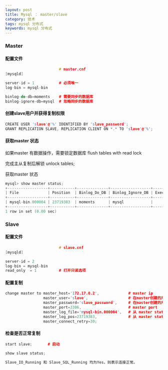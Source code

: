 ```yaml
---
layout: post
title: Mysql ： master/slave
category: 技术
tags: mysql 分布式
keywords: mysql 分布式
---
```


### Master

#### 配置文件


```CPP
					    # master.cnf
[mysqld]

server-id = 1           # 必须唯一 
log-bin = mysql-bin      

binlog-do-db=moments    # 需要同步的数据库
binlog-ignore-db=mysql  # 忽略同步的数据库
```

#### 创建slave用户并获得复制权限

```CPP
CREATE USER 'slave'@'%' IDENTIFIED BY 'slave_password';
GRANT REPLICATION SLAVE, REPLICATION CLIENT ON *.* TO 'slave'@'%';
```

#### 获取master 状态

如果master 有数据操作，需要锁定数据库
flush tables with read lock

完成主从复制后解锁
unlock tables;

获取master 状态
```CPP
mysql> show master status;
+------------------+-----------+--------------+------------------+-------------------+
| File             | Position  | Binlog_Do_DB | Binlog_Ignore_DB | Executed_Gtid_Set |
+------------------+-----------+--------------+------------------+-------------------+
| mysql-bin.000004 | 23719383  | moments      | mysql            |                   |
+------------------+-----------+--------------+------------------+-------------------+
1 row in set (0.00 sec)
```

### Slave

#### 配置文件


```CPP
                        # slave.cnf
[mysqld]

server-id = 2 
log-bin = mysql-bin 
read_only  = 1          # 打开只读选项
```

#### 配置复制

```CPP
change master to master_host='172.17.0.2',             # master ip 
                 master_user='slave',                  # 在master创建的用户 
                 master_password='slave_password',     # 在master创建的用户密码 
                 master_port=3306,                     # master port
                 master_log_file='mysql-bin.000004',   # 从 master status 获取 
                 master_log_pos=23719383,              # 从 master status 获取 
                 master_connect_retry=30;
```

#### 检查是否正常复制

```CPP
start slave;       # 启动

show slave status;

Slave_IO_Running 和 Slave_SQL_Running 均为Yes，则表示连接正常。

```
